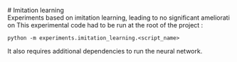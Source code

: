 # Imitation learning
Experiments based on imitation learning, leading to no significant amelioration
This experimental code had to be run at the root of the project :   
```
python -m experiments.imitation_learning.<script_name>
```
It also requires additional dependencies to run the neural network.